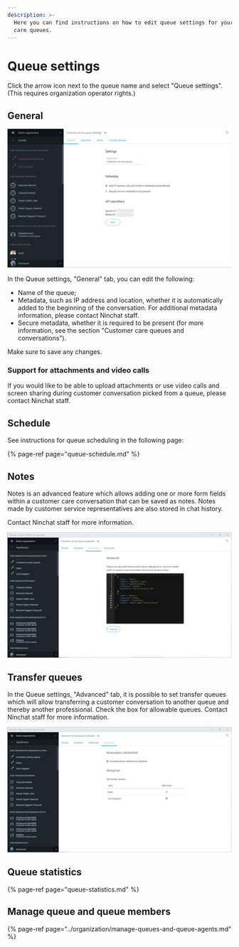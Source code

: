 ```yaml
---
description: >-
  Here you can find instructions on how to edit queue settings for your customer
  care queues.
---
```


# Queue settings

Click the arrow icon next to the queue name and select "Queue settings".  
\(This requires organization operator rights.\)

## General

![Queue settings: General](../.gitbook/assets/queue-settings.png)

In the Queue settings, "General" tab, you can edit the following:

* Name of the queue;
* Metadata, such as IP address and location, whether it is automatically added to the beginning of the conversation. For additional metadata information, please contact Ninchat staff.
* Secure metadata, whether it is required to be present \(for more information, see the section "Customer care queues and conversations"\).

Make sure to save any changes.

### Support for attachments and video calls

If you would like to be able to upload attachments or use video calls and screen sharing during customer conversation picked from a queue, please contact Ninchat staff.

## Schedule

See instructions for queue scheduling in the following page:

{% page-ref page="queue-schedule.md" %}

## Notes

Notes is an advanced feature which allows adding one or more form fields within a customer care conversation that can be saved as notes. Notes made by customer service representatives are also stored in chat history.

Contact Ninchat staff for more information.

![Notes settings](../.gitbook/assets/queue-settings-notes.jpg)

## Transfer queues

In the Queue settings, "Advanced" tab, it is possible to set transfer queues which will allow transferring a customer conversation to another queue and thereby another professional. Check the box for allowable queues. Contact Ninchat staff for more information.

![Transfer queues settings](../.gitbook/assets/queue-settings-transfer.png.jpg)

## Queue statistics

{% page-ref page="queue-statistics.md" %}

## Manage queue and queue members

{% page-ref page="../organization/manage-queues-and-queue-agents.md" %}



